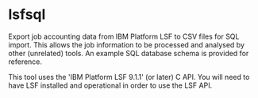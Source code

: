 # lsfsql
Export job accounting data from IBM Platform LSF to CSV files for SQL import. 
This allows the job information to be processed and analysed by other
(unrelated) tools. An example SQL database schema is provided for reference.

This tool uses the 'IBM Platform LSF 9.1.1' (or later) C API. You will need to
have LSF installed and operational in order to use the LSF API.

 
